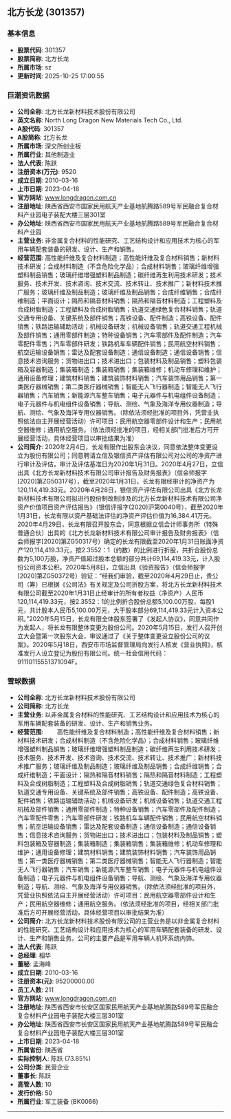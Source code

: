 ## 北方长龙 (301357)

### 基本信息

- **股票代码**: 301357
- **股票简称**: 北方长龙
- **所属市场**: sz
- **更新时间**: 2025-10-25 17:00:55

### 巨潮资讯数据

- **公司全称**: 北方长龙新材料技术股份有限公司
- **英文名称**: North Long Dragon New Materials Tech Co., Ltd.
- **A股代码**: 301357
- **A股简称**: 北方长龙
- **所属市场**: 深交所创业板
- **所属行业**: 其他制造业
- **法人代表**: 陈跃
- **注册资本(万元)**: 9520
- **成立日期**: 2010-03-16
- **上市日期**: 2023-04-18
- **官方网站**: www.longdragon.com.cn
- **注册地址**: 陕西省西安市国家民用航天产业基地航腾路589号军民融合复合材料产业园电子装配大楼三层301室
- **办公地址**: 陕西省西安市国家民用航天产业基地航腾路589号军民融合复合材料产业园
- **主营业务**: 非金属复合材料的性能研究、工艺结构设计和应用技术为核心的军用车辆配套装备的研发、设计、生产和销售。
- **经营范围**: 高性能纤维及复合材料制造；高性能纤维及复合材料销售；新材料技术研发；合成材料制造（不含危险化学品）；合成材料销售；玻璃纤维增强塑料制品销售；玻璃纤维增强塑料制品制造；碳纤维再生利用技术研发；技术服务、技术开发、技术咨询、技术交流、技术转让、技术推广；新材料技术推广服务；玻璃纤维及制品制造；玻璃纤维及制品销售；合成纤维销售；合成纤维制造；平面设计；隔热和隔音材料销售；隔热和隔音材料制造；工程塑料及合成树脂制造；工程塑料及合成树脂销售；轨道交通绿色复合材料销售；轨道交通专用设备、关键系统及部件销售；高铁设备、配件制造；高铁设备、配件销售；铁路运输辅助活动；机械设备研发；机械设备销售；轨道交通工程机械及部件销售；通用零部件制造；特种设备销售；汽车零部件及配件制造；汽车零配件零售；汽车零部件研发；铁路机车车辆配件销售；民用航空材料销售；航空运输设备销售；雷达及配套设备制造；通信设备制造；通信设备销售；信息技术咨询服务；货物进出口；技术进出口；包装材料及制品销售；塑料包装箱及容器制造；集装箱制造；集装箱销售；集装箱维修；机动车修理和维护；通用设备修理；建筑材料销售；建筑装饰材料销售；汽车装饰用品销售；第一类医疗器械销售；第二类医疗器械销售；智能无人飞行器制造；智能无人飞行器销售；汽车销售；新能源汽车整车销售；电子元器件与机电组件设备制造；电子元器件与机电组件设备销售；导航、测绘、气象及海洋专用仪器制造；导航、测绘、气象及海洋专用仪器销售。（除依法须经批准的项目外，凭营业执照依法自主开展经营活动）许可项目：民用航空器零部件设计和生产；民用航空器维修；通用航空服务。（依法须经批准的项目，经相关部门批准后方可开展经营活动，具体经营项目以审批结果为准）
- **公司简介**: 2020年2月4日，长龙有限作出股东会决议，同意依法整体变更设立为股份有限公司；同意聘请立信及银信资产评估有限公司对公司的净资产进行审计及评估，审计及评估基准日为2020年1月31日。2020年4月27日，立信出具《北方长龙新材料技术有限公司审计报告及财务报表》（信会师报字[2020]第ZG50317号），截至2020年1月31日，长龙有限经审计的净资产为120,114,419.33元。2020年4月28日，银信资产评估有限公司出具《北方长龙新材料技术有限公司拟进行股份制改制涉及的北方长龙新材料技术有限公司净资产价值项目资产评估报告》（银信评报字(2020)沪第0040号），截至2020年1月31日，长龙有限以资产基础法评估的净资产评估价值为16,384.41万元。2020年4月29日，长龙有限召开股东会，同意根据立信会计师事务所（特殊普通合伙）出具的《北方长龙新材料技术有限公司审计报告及财务报表》（信会师报字[2020]第ZG50317号）确定的长龙有限截至2020年1月31日账面净资产120,114,419.33元，按2.3552：1（约数）的比例进行折股，共折合股份总数为5,100万股，净资产值超过股本总额的部分共计69,114,419.33元，计入股份公司资本公积。2020年5月8日，立信出具《验资报告》（信会师报字[2020]第ZG50372号）验证：“经我们审验，截至2020年4月29日止，贵公司（筹）已根据《公司法》有关规定及公司折股方案，将北方长龙新材料技术有限公司截至2020年1月31日止经审计的所有者权益（净资产）人民币120,114,419.33元，按2.3552：1的比例折合股份总额5,100.00万股，每股1元，共计股本人民币5,100.00万元，大于股本部分69,114,419.33元计入资本公积。”2020年5月15日，长龙有限全体股东签署了《发起人协议》，同意共同作为发起人，将长龙有限整体变更为股份公司。2020年5月15日，发行人召开创立大会暨第一次股东大会，审议通过了《关于整体变更设立股份公司的议案》。2020年5月18日，西安市市场监督管理局向发行人核发《营业执照》，核准发行人设立登记为股份有限公司。统一社会信用代码：91110115551371094F。

### 雪球数据

- **公司全称**: 北方长龙新材料技术股份有限公司
- **公司简称**: 北方长龙
- **主营业务**: 以非金属复合材料的性能研究、工艺结构设计和应用技术为核心的军用车辆配套装备的研发、设计、生产和销售业务。
- **经营范围**: 　　高性能纤维及复合材料制造；高性能纤维及复合材料销售；新材料技术研发；合成材料制造（不含危险化学品）；合成材料销售；玻璃纤维增强塑料制品销售；玻璃纤维增强塑料制品制造；碳纤维再生利用技术研发；技术服务、技术开发、技术咨询、技术交流、技术转让、技术推广；新材料技术推广服务；玻璃纤维及制品制造；玻璃纤维及制品销售；合成纤维销售；合成纤维制造；平面设计；隔热和隔音材料销售；隔热和隔音材料制造；工程塑料及合成树脂制造；工程塑料及合成树脂销售；轨道交通绿色复合材料销售；轨道交通专用设备、关键系统及部件销售；高铁设备、配件制造；高铁设备、配件销售；铁路运输辅助活动；机械设备研发；机械设备销售；轨道交通工程机械及部件销售；通用零部件制造；特种设备销售；汽车零部件及配件制造；汽车零配件零售；汽车零部件研发；铁路机车车辆配件销售；民用航空材料销售；航空运输设备销售；雷达及配套设备制造；通信设备制造；通信设备销售；信息技术咨询服务；货物进出口；技术进出口；包装材料及制品销售；塑料包装箱及容器制造；集装箱制造；集装箱销售；集装箱维修；机动车修理和维护；通用设备修理；建筑材料销售；建筑装饰材料销售；汽车装饰用品销售；第一类医疗器械销售；第二类医疗器械销售；智能无人飞行器制造；智能无人飞行器销售；汽车销售；新能源汽车整车销售；电子元器件与机电组件设备制造；电子元器件与机电组件设备销售；导航、测绘、气象及海洋专用仪器制造；导航、测绘、气象及海洋专用仪器销售。（除依法须经批准的项目外，凭营业执照依法自主开展经营活动）许可项目：民用航空器零部件设计和生产；民用航空器维修；通用航空服务。（依法须经批准的项目，经相关部门批准后方可开展经营活动，具体经营项目以审批结果为准）
- **公司简介**: 北方长龙新材料技术股份有限公司的主营业务是以非金属复合材料的性能研究、工艺结构设计和应用技术为核心的军用车辆配套装备的研发、设计、生产和销售业务。公司的主要产品是军用车辆人机环系统内饰。
- **法人代表**: 陈跃
- **总经理**: 相华
- **董秘**: 孟海峰
- **成立日期**: 2010-03-16
- **注册资本(元)**: 95200000.00
- **员工人数**: 211
- **官方网站**: www.longdragon.com.cn
- **注册地址**: 陕西省西安市长安区国家民用航天产业基地航腾路589号军民融合复合材料产业园电子装配大楼三层301室
- **办公地址**: 陕西省西安市长安区国家民用航天产业基地航腾路589号军民融合复合材料产业园电子装配大楼三层301室
- **上市日期**: 2023-04-18
- **所属省份**: 陕西省
- **实际控制人**: 陈跃 (73.85%)
- **公司分类**: 民营企业
- **董事长**: 陈跃
- **高管人数**: 10
- **发行价格**: 50
- **所属行业**: 军工装备 (BK0066)

---